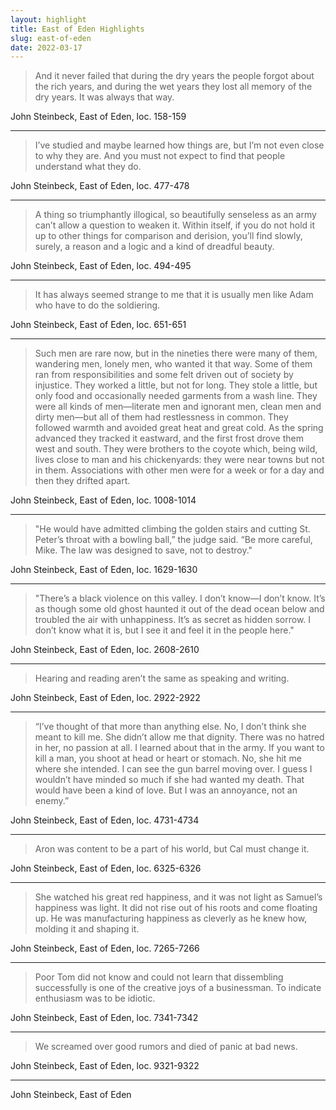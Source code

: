 ```yaml
---
layout: highlight
title: East of Eden Highlights
slug: east-of-eden
date: 2022-03-17
---
```


> And it never failed that during the dry years the people forgot about the rich years, and during the wet years they lost all memo­ry of the dry years. It was always that way.

John Steinbeck, East of Eden, loc. 158-159
<hr>


> I’ve studied and maybe learned how things are, but I’m not even close to why they are. And you must not expect to find that people understand what they do.

John Steinbeck, East of Eden, loc. 477-478
<hr>


> A thing so triumphantly illogical, so beautifully senseless as an army can’t allow a question to weaken it. Within itself, if you do not hold it up to other things for comparison and derision, you’ll find slowly, surely, a reason and a logic and a kind of dreadful beauty.

John Steinbeck, East of Eden, loc. 494-495
<hr>


> It has always seemed strange to me that it is usually men like Adam who have to do the soldiering.

John Steinbeck, East of Eden, loc. 651-651
<hr>


> Such men are rare now, but in the nineties there were many of them, wandering men, lonely men, who wanted it that way. Some of them ran from responsibil­ities and some felt driven out of society by injustice. They worked a little, but not for long. They stole a little, but only food and occasionally needed garments from a wash line. They were all kinds of men—literate men and ignorant men, clean men and dirty men—but all of them had restlessness in common. They followed warmth and avoided great heat and great cold. As the spring advanced they tracked it eastward, and the first frost drove them west and south. They were brothers to the coyote which, being wild, lives close to man and his chickenyards: they were near towns but not in them. Associations with other men were for a week or for a day and then they drifted apart.

John Steinbeck, East of Eden, loc. 1008-1014
<hr>


> "He would have admitted climbing the golden stairs and cutting St. Peter’s throat with a bowling ball,” the judge said. “Be more careful, Mike. The law was de­signed to save, not to destroy."

John Steinbeck, East of Eden, loc. 1629-1630
<hr>


> "There’s a black violence on this valley. I don’t know—I don’t know. It’s as though some old ghost haunted it out of the dead ocean below and troubled the air with unhappiness. It’s as secret as hidden sor­row. I don’t know what it is, but I see it and feel it in the people here."

John Steinbeck, East of Eden, loc. 2608-2610
<hr>


> Hearing and reading aren’t the same as speaking and writing.

John Steinbeck, East of Eden, loc. 2922-2922
<hr>


> “I’ve thought of that more than anything else. No, I don’t think she meant to kill me. She didn’t allow me that dignity. There was no hatred in her, no passion at all. I learned about that in the army. If you want to kill a man, you shoot at head or heart or stomach. No, she hit me where she intended. I can see the gun barrel moving over. I guess I wouldn’t have minded so much if she had wanted my death. That would have been a kind of love. But I was an annoyance, not an enemy.”

John Steinbeck, East of Eden, loc. 4731-4734
<hr>


> Aron was con­tent to be a part of his world, but Cal must change it.

John Steinbeck, East of Eden, loc. 6325-6326
<hr>


> She watched his great red happiness, and it was not light as Samuel’s happiness was light. It did not rise out of his roots and come floating up. He was manufacturing happiness as cleverly as he knew how, molding it and shaping it.

John Steinbeck, East of Eden, loc. 7265-7266
<hr>


> Poor Tom did not know and could not learn that dissembling successfully is one of the creative joys of a businessman. To indicate enthusiasm was to be idiotic.

John Steinbeck, East of Eden, loc. 7341-7342
<hr>


> We screamed over good rumors and died of panic at bad news.

John Steinbeck, East of Eden, loc. 9321-9322
<hr>

John Steinbeck, East of Eden
